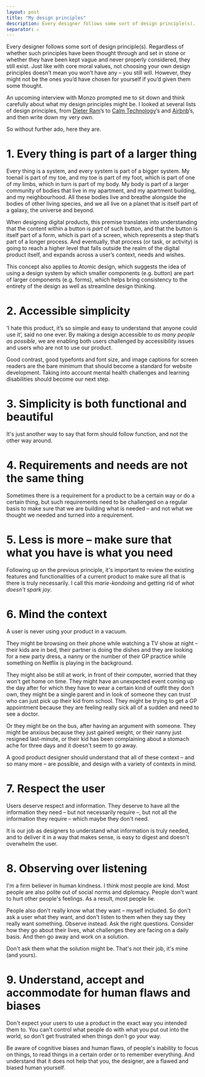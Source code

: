 ```yaml
---
layout: post
title: "My design principles"
description: Every designer follows some sort of design principle(s).
separator: ✏️
---
```


Every designer follows some sort of design principle(s). Regardless of whether such principles have been thought through and set in stone or whether they have been kept vague and never properly considered, they still exist. Just like with core moral values, not choosing your own design principles doesn’t mean you won’t have any – you still will. However, they might not be the ones you’d have chosen for yourself if you’d given them some thought.

An upcoming interview with Monzo prompted me to sit down and think carefully about what my design principles might be. I looked at several lists of design principles, from [Dieter Ram](https://hackernoon.com/dieter-rams-10-principles-of-good-design-e7790cc983e9)’s to [Calm Technology](https://www.designprinciplesftw.com/collections/principles-of-calm-technology)’s and [Airbnb](https://principles.design/examples/airbnb-design-principles)’s, and then write down my very own.

So without further ado, here they are.

# 1. Every thing is part of a larger thing

Every thing is a system, and every system is part of a bigger system. My toenail is part of my toe, and my toe is part of my foot, which is part of one of my limbs, which in turn is part of my body. My body is part of a larger community of bodies that live in my apartment, and my apartment building, and my neighbourhood. All these bodies live and breathe alongside the bodies of other living species, and we all live on a planet that is itself part of a galaxy, the universe and beyond.

When designing digital products, this premise translates into understanding that the content within a button is *part* of such button, and that the button is itself part of a form, which is part of a screen, which represents a step that’s part of a longer process. And eventually, that process (or task, or activity) is going to reach a higher level that falls outside the realm of the digital product itself, and expands across a user’s context, needs and wishes.

This concept also applies to Atomic design, which suggests the idea of using a design system by which smaller components (e.g. button) are part of larger components (e.g. forms), which helps bring consistency to the entirety of the design as well as streamline design thinking.

# 2. Accessible simplicity

‘I hate this product, it’s so simple and easy to understand that anyone could use it’, said no one ever. By making a design accessible to *as many people as possible*, we are enabling both users challenged by accessibility issues and users who are not to use our product.

Good contrast, good typefonts and font size, and image captions for screen readers are the bare minimum that should become a standard for website development. Taking into account mental health challenges and learning disabilities should become our next step.

# 3. Simplicity is both functional and beautiful

It's just another way to say that form should follow function, and not the other way around.

# 4. Requirements and needs are not the same thing

Sometimes there is a requirement for a product to be a certain way or do a certain thing, but such requirements need to be challenged on a regular basis to make sure that we are building what is needed – and not what we thought we needed and turned into a requirement.

# 5. Less is more – make sure that what you have is what you need

Following up on the previous principle, it's important to review the existing features and functionalities of a current product to make sure all that is there is truly necessarily. I call this *marie-kondoing* and getting rid of *what doesn't spark joy*.

# 6. Mind the context

A user is never using your product in a vacuum.

They might be browsing on their phone while watching a TV show at night – their kids are in bed, their partner is doing the dishes and they are looking for a new party dress, a nanny or the number of their GP practice while something on Netflix is playing in the background.

They might also be still at work, in front of their computer, worried that they won't get home on time. They might have an unexpected event coming up the day after for which they have to wear a certain kind of outfit they don't own, they might be a single parent and in look of someone they can trust who can just pick up their kid from school. They might be trying to get a GP appointment because they are feeling really sick all of a sudden and need to see a doctor.

Or they might be on the bus, after having an argument with someone. They might be anxious because they just gained weight, or their nanny just resigned last-minute, or their kid has been complaining about a stomach ache for three days and it doesn't seem to go away.

A good product designer should understand that all of these context – and so many more – are possible, and design with a variety of contexts in mind.

# 7. Respect the user

Users deserve respect and information. They deserve to have all the information they need – but not necessarily require –, but not all the information they require – which maybe they don't need.

It is our job as designers to understand what information is truly needed, and to deliver it in a way that makes sense, is easy to digest and doesn't overwhelm the user.

# 8. Observing over listening

I'm a firm believer in human kindness. I think most people are kind. Most people are also polite out of social norms and diplomacy. People don't want to hurt other people's feelings. As a result, most people lie.

People also don't really know what they want – myself included. So don't ask a user what they want, and don't listen to them when they say they really want something. Observe instead. Ask the right questions. Consider how they go about their lives, what challenges they are facing on a daily basis. And then go away and work on a solution.

Don't ask them what the solution might be. That's not their job, it's mine (and yours).

# 9. Understand, accept and accommodate for human flaws and biases

Don't expect your users to use a product in the exact way you intended them to. You can't control what people do with what you put out into the world, so don't get frustrated when things don't go your way.

Be aware of cognitive biases and human flaws, of people's inability to focus on things, to read things in a certain order or to remember everything. And understand that it does not help that you, the designer, are a flawed and biased human yourself.
